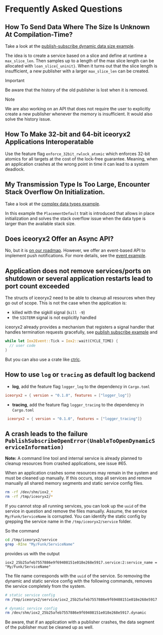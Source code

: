 # Frequently Asked Questions

## How To Send Data Where The Size Is Unknown At Compilation-Time?

Take a look at the
[publish-subscribe dynamic data size example](examples/rust/publish_subscribe_dynamic_data_size).

The idea is to create a service based on a slice and define at runtime a `max_slice_len`. Then
samples up to a length of the max slice length can be allocated with `loan_slice{_uninit}`. When it
turns out that the slice length is insufficient, a new publisher with a larger `max_slice_len` can
be created.

 > [!IMPORTANT]
 > Be aware that the history of the old publisher is lost when it is removed.

 > [!NOTE]
 > We are also working on an API that does not require the user to explicitly create a
 > new publisher whenever the memory is insufficient. It would also solve the
 > history issue.

## How To Make 32-bit and 64-bit iceoryx2 Applications Interoperatable

Use the feature flag `enforce_32bit_rwlock_atomic` which enforces 32-bit atomics for all
targets at the cost of the lock-free guarantee. Meaning, when an application crashes at the wrong
point in time it can lead to a system deadlock.

## My Transmission Type Is Too Large, Encounter Stack Overflow On Initialization.

Take a look at the
[complex data types example](examples/rust/complex_data_types).

In this example the `PlacementDefault` trait is introduced that allows in place initialization
and solves the stack overflow issue when the data type is larger than the available stack size.

## Does iceoryx2 Offer an Async API?

No, but it is [on our roadmap](https://github.com/eclipse-iceoryx/iceoryx2/issues/47).
However, we offer an event-based API to implement push notifications. For more details, see the [event example](examples/rust/event).

## Application does not remove services/ports on shutdown or several application restarts lead to port count exceeded

The structs of iceoryx2 need to be able to cleanup all resources when they
go out of scope. This is not the case when the application is:

 * killed with the sigkill signal (`kill -9`)
 * the `SIGTERM` signal is not explicitly handled

iceoryx2 already provides a mechanism that registers a signal handler that
handles termination requests gracefully, see
[publish subscribe example](examples/rust/publish_subscribe) and

```rust
while let Iox2Event::Tick = Iox2::wait(CYCLE_TIME) {
  // user code
}
```

But you can also use a crate like [ctrlc](https://docs.rs/ctrlc/latest/ctrlc/).

## How to use `log` or `tracing` as default log backend

 * **log**, add the feature flag `logger_log` to the dependency in `Cargo.toml`

  ```toml
  iceoryx2 = { version = "0.1.0", features = ["logger_log"]}
  ```

 * **tracing**, add the feature flag `logger_tracing` to the dependency in `Cargo.toml`

 ```toml
  iceoryx2 = { version = "0.1.0", features = ["logger_tracing"]}
 ```

## A crash leads to the failure `PublishSubscribeOpenError(UnableToOpenDynamicServiceInformation)`

**Note:** A command line tool and internal service is already planned to cleanup
resources from crashed applications, see issue #65.

When an application crashes some resources may remain in the system and must be
cleaned up manually. If this occurs, stop all services and remove manually all
shared memory segments and static service config files.

```sh
rm -rf /dev/shm/iox2_*
rm -rf /tmp/iceoryx2/*
```

If you cannot stop all running services, you can look up the `uuid` of the service
in question and remove the files manually.
Assume, the service `My/Funk/ServiceName` is corrupted. You can identify the static
config by grepping the service name in the `/tmp/iceoryx2/service` folder.

So the command
```sh
cd /tmp/iceoryx2/service
grep -RIne "My/Funk/ServiceName"
```
provides us with the output
```
iox2_25b25afeb7557886e9f69408151e018e268e5917.service:2:service_name = "My/Funk/ServiceName"
```

The file name corresponds with the `uuid` of the service. So removing the dynamic and
static service config with the following commands, removes the service completely from
the system.
```sh
# static service config
rm /tmp/iceoryx2/service/iox2_25b25afeb7557886e9f69408151e018e268e5917.service

# dynamic service config
rm /dev/shm/iox2_25b25afeb7557886e9f69408151e018e268e5917.dynamic
```

Be aware, that if an application with a publisher crashes, the data segment of the
publisher must be cleaned up as well.
